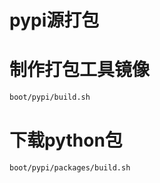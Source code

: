 pypi源打包
==========

# 制作打包工具镜像
```bash
boot/pypi/build.sh
```

# 下载python包
```bash
boot/pypi/packages/build.sh
```
